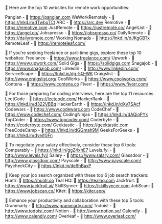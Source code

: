 🚀 Here are the top 10 websites for remote work opportunities:

Pangian - 💼 https://pangian.com
WeWorkRemotely - 💼 https://lnkd.in/dTwbuTCt
ARC - 💼 https://arc.dev
Remotive - 💼 https://remotive.com
JustRemote - 💼 https://justremote.co/
AngelList - 💼 https://angel.co/
Jobspresso - 💼 https://jobspresso.co/
DailyRemote - 💼 https://dailyremote.com/
Working Nomads - 💼 https://lnkd.in/dJKgGBTx
RemoteLeaf - 💼 https://remoteleaf.com/

🚀 If you're seeking freelance or part-time gigs, explore these top 10 websites:
Freelance - 💼 https://www.freelance.com/
Upwork - 💼 https://www.upwork.com/
Solid Gigs - 💼 https://solidgigs.com
Snagajob - 💼 https://www.snagajob.com/
LinkedIn - 💼 http://www.linkedin.com/
ServiceScape - 💼 https://lnkd.in/dg-5Q-WK
Craigslist - 💼 http://www.craigslist.org/
CoolWorks - 💼 https://www.coolworks.com/
Contena - 💼 https://www.contena.co
Fiverr - 💼 https://www.fiverr.com/

🚀 For those preparing for coding interviews, here are the top 11 resources:
LeetCode - 💼 https://leetcode.com/
HackerRank - 💼 https://lnkd.in/d322VBBq
HackerEarth - 💼 https://lnkd.in/dXy7SAcf
Codewars - 💼 https://www.codewars.com
CodeChef - 💼 https://www.codechef.com/
CodingNinjas - 💼 https://lnkd.in/dAQiqPYk
TopCoder - 💼 https://www.topcoder.com/
Coderbyte - 💼 https://coderbyte.com/
Geektastic - 💼 https://geektastic.com
FreeCodeCamp - 💼 https://lnkd.in/dGGmah9M
GeeksForGeeks - 💼 https://lnkd.in/dveifGFn

🚀 To negotiate your salary effectively, consider these top 6 tools:
Comparably - 💼 https://lnkd.in/ggZ4xhE7
Levels.fyi - 💼 http://www.levels.fyi/
Salary - 💼 https://www.salary.com/
Glassdoor - 💼 http://www.glassdoor.com/
Payscale - 💼 http://www.payscale.com/
PaycheckCity - 💼 https://lnkd.in/de6hBaxP

🚀 Keep your job search organized with these top 6 job search trackers:
Huntr: 💼 https://huntr.co
Teal HQ: 💼 https://tealhq.com
Jackfruit: 💼 https://www.jackfruit.ai/
SkillSyncer: 💼 https://skillsyncer.com
JobScan: 💼 https://www.jobscan.co/
Kiter: 💼 https://kiter.app/

🚀 Enhance your productivity and collaboration with these top 5 tools:
Grammarly - 💼 http://www.grammarly.com/
Todoist - 💼 http://www.todoist.com/
Notion - 💼 http://www.notion.so/
Calendly - 💼 http://www.calendly.com/
Overleaf - 💼 http://www.overleaf.com/
